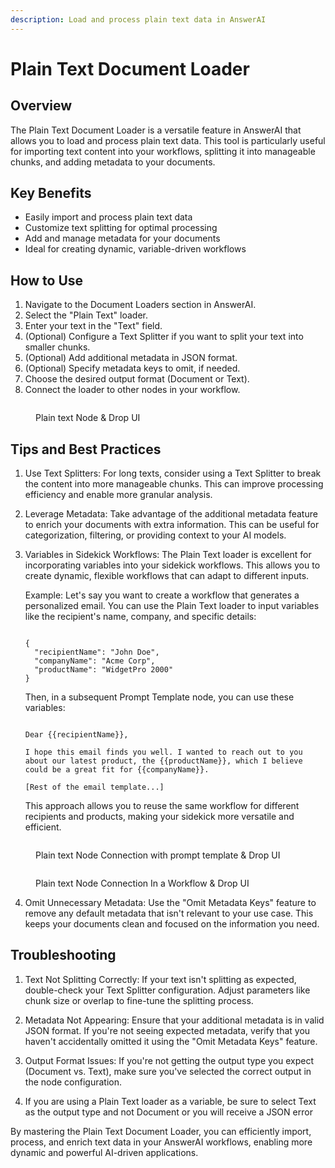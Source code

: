 ```yaml
---
description: Load and process plain text data in AnswerAI
---
```


# Plain Text Document Loader

## Overview

The Plain Text Document Loader is a versatile feature in AnswerAI that allows you to load and process plain text data. This tool is particularly useful for importing text content into your workflows, splitting it into manageable chunks, and adding metadata to your documents.

## Key Benefits

-   Easily import and process plain text data
-   Customize text splitting for optimal processing
-   Add and manage metadata for your documents
-   Ideal for creating dynamic, variable-driven workflows

## How to Use

1. Navigate to the Document Loaders section in AnswerAI.
2. Select the "Plain Text" loader.
3. Enter your text in the "Text" field.
4. (Optional) Configure a Text Splitter if you want to split your text into smaller chunks.
5. (Optional) Add additional metadata in JSON format.
6. (Optional) Specify metadata keys to omit, if needed.
7. Choose the desired output format (Document or Text).
8. Connect the loader to other nodes in your workflow.

<!-- TODO: Screenshot of the Plain Text Document Loader configuration panel -->
<figure><img src="/.gitbook/assets/screenshots/plain text node.png" alt="" /><figcaption><p> Plain text Node  &#x26; Drop UI</p></figcaption></figure>

## Tips and Best Practices

1. Use Text Splitters: For long texts, consider using a Text Splitter to break the content into more manageable chunks. This can improve processing efficiency and enable more granular analysis.

2. Leverage Metadata: Take advantage of the additional metadata feature to enrich your documents with extra information. This can be useful for categorization, filtering, or providing context to your AI models.

3. Variables in Sidekick Workflows: The Plain Text loader is excellent for incorporating variables into your sidekick workflows. This allows you to create dynamic, flexible workflows that can adapt to different inputs.

    Example:
    Let's say you want to create a workflow that generates a personalized email. You can use the Plain Text loader to input variables like the recipient's name, company, and specific details:

    ```

    {
      "recipientName": "John Doe",
      "companyName": "Acme Corp",
      "productName": "WidgetPro 2000"
    }

    ```

    Then, in a subsequent Prompt Template node, you can use these variables:

    ```

    Dear {{recipientName}},

    I hope this email finds you well. I wanted to reach out to you about our latest product, the {{productName}}, which I believe could be a great fit for {{companyName}}.

    [Rest of the email template...]

    ```

    This approach allows you to reuse the same workflow for different recipients and products, making your sidekick more versatile and efficient.

<!-- TODO: Screenshot showing the connection between a Plain Text loader (with variables) and a Prompt Template node -->
<figure><img src="/.gitbook/assets/screenshots/plaintextwithprompt.png" alt="" /><figcaption><p> Plain text Node Connection with prompt template  &#x26; Drop UI</p></figcaption></figure>

<figure><img src="/.gitbook/assets/screenshots/plaintextin a workflow.png" alt="" /><figcaption><p> Plain text Node Connection In a Workflow  &#x26; Drop UI</p></figcaption></figure>

4. Omit Unnecessary Metadata: Use the "Omit Metadata Keys" feature to remove any default metadata that isn't relevant to your use case. This keeps your documents clean and focused on the information you need.

## Troubleshooting

1. Text Not Splitting Correctly: If your text isn't splitting as expected, double-check your Text Splitter configuration. Adjust parameters like chunk size or overlap to fine-tune the splitting process.

2. Metadata Not Appearing: Ensure that your additional metadata is in valid JSON format. If you're not seeing expected metadata, verify that you haven't accidentally omitted it using the "Omit Metadata Keys" feature.

3. Output Format Issues: If you're not getting the output type you expect (Document vs. Text), make sure you've selected the correct output in the node configuration.

4. If you are using a Plain Text loader as a variable, be sure to select Text as the output type and not Document or you will receive a JSON error

By mastering the Plain Text Document Loader, you can efficiently import, process, and enrich text data in your AnswerAI workflows, enabling more dynamic and powerful AI-driven applications.

